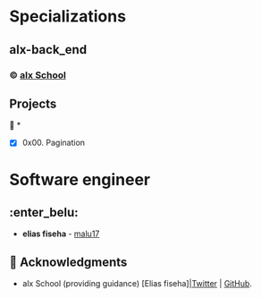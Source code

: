 # Specializations
## alx-back_end
### :copyright: **[alx School](https://www.alx.com/)**

## Projects
:open_file_folder:
*
* [x] 0x00. Pagination

# Software engineer
## :enter_belu: 
* **elias fiseha** - [malu17](https://github.com/malu17)

## :mega: Acknowledgments

* alx School (providing guidance)
[Elias fiseha]|[Twitter](https://twitter.com/eliasfiseha1) | [GitHub](https://github.com/malu17).